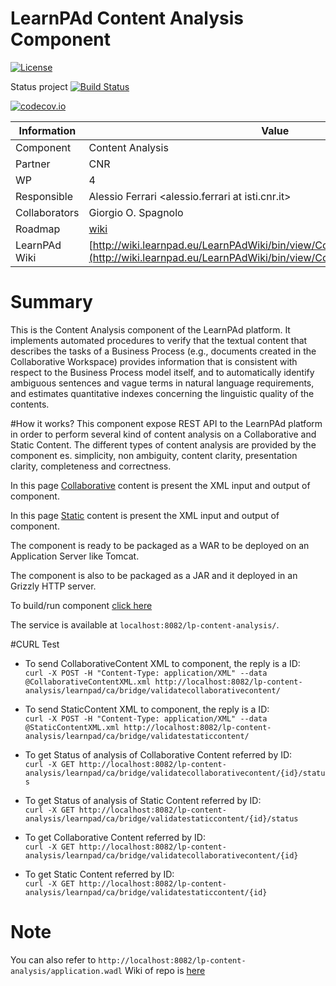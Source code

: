 LearnPAd Content Analysis Component
==================
[![License](https://img.shields.io/badge/License-GPL-blue.svg)](https://github.com/ISTI-FMT-LearnPAd/ContentAnalysisComponent/blob/master/LICENSE) 



Status project [![Build Status](https://travis-ci.org/ISTI-FMT-LearnPAd/ContentAnalysisComponent.svg?branch=JSON)](https://travis-ci.org/ISTI-FMT-LearnPAd/ContentAnalysisComponent)

[![codecov.io](https://codecov.io/github/ISTI-FMT-LearnPAd/ContentAnalysisComponent/coverage.svg?branch=develop)](https://codecov.io/github/ISTI-FMT-LearnPAd/ContentAnalysisComponent?branch=JSON)


Information   | Value
------------- | --------
Component     | Content Analysis
Partner       | CNR
WP            | 4
Responsible   | Alessio Ferrari <alessio.ferrari at isti.cnr.it>
Collaborators | Giorgio O. Spagnolo <spagnolo at isti.cnr.it>
Roadmap       | [wiki](https://github.com/ISTI-FMT-LearnPAd/ContentAnalysisComponent/wiki)
LearnPAd Wiki | [http://wiki.learnpad.eu/LearnPAdWiki/bin/view/Component/Content+Analysis](http://wiki.learnpad.eu/LearnPAdWiki/bin/view/Component/Content+Analysis)

# Summary
This is the Content Analysis component of the LearnPAd platform. It implements automated procedures to verify that the textual content that describes the tasks of a
Business Process (e.g., documents created in the Collaborative Workspace) provides information
that is consistent with respect to the Business Process model itself, and to automatically identify
ambiguous sentences and vague terms in natural language requirements, and estimates quantitative
indexes concerning the linguistic quality of the contents. 

#How it works?
This component expose REST API to the LearnPAd platform 
in order to perform several kind of content analysis on a Collaborative and Static Content. 
The different types of content analysis are provided by the component es. simplicity, non ambiguity, content clarity, presentation clarity, completeness and correctness.

In this page [Collaborative](http://wiki.learnpad.eu/LearnPAdWiki/bin/view/Component/Collaborative+Content+Analysis) content is present the XML input and output of component.

In this page [Static](http://wiki.learnpad.eu/LearnPAdWiki/bin/view/Component/Static+Content+Analysis) content is present the XML input and output of component.

The component is ready to be packaged as a WAR to be deployed on an Application Server like Tomcat.

The component is also to be packaged as a JAR and it deployed in an Grizzly HTTP server.

To build/run component [click here](https://github.com/ISTI-FMT-LearnPAd/ContentAnalysisComponent/wiki/Build-Run-Component)

The service is available at `localhost:8082/lp-content-analysis/`.



#CURL Test
 * To send CollaborativeContent XML to component, the reply is a ID:  
`curl -X POST -H "Content-Type: application/XML" --data @CollaborativeContentXML.xml http://localhost:8082/lp-content-analysis/learnpad/ca/bridge/validatecollaborativecontent/`

* To send StaticContent XML to component, the reply is a ID:  
`curl -X POST -H "Content-Type: application/XML" --data @StaticContentXML.xml http://localhost:8082/lp-content-analysis/learnpad/ca/bridge/validatestaticcontent/`

* To get Status of analysis of Collaborative Content referred by ID:  
`curl -X GET http://localhost:8082/lp-content-analysis/learnpad/ca/bridge/validatecollaborativecontent/{id}/status`

* To get Status of analysis of Static Content referred by ID:  
`curl -X GET http://localhost:8082/lp-content-analysis/learnpad/ca/bridge/validatestaticcontent/{id}/status`

* To get Collaborative Content referred by ID:  
`curl -X GET http://localhost:8082/lp-content-analysis/learnpad/ca/bridge/validatecollaborativecontent/{id}`
* To get Static Content referred by ID:  
`curl -X GET http://localhost:8082/lp-content-analysis/learnpad/ca/bridge/validatestaticcontent/{id}`


# Note
You can also refer to 
`http://localhost:8082/lp-content-analysis/application.wadl`
Wiki of repo is [here](https://github.com/ISTI-FMT-LearnPAd/ContentAnalysisComponent/wiki)


